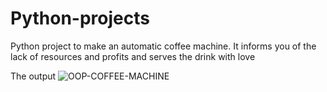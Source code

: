 # Python-projects
Python project to make an automatic coffee machine. 
It informs you of the lack of resources and profits and serves the drink with love

The output 
![OOP-COFFEE-MACHINE](https://github.com/SultanAl-Jrboa/Python-projects/assets/117471000/5cd6f54e-4fd1-41ad-a775-0280e8e8b045)
